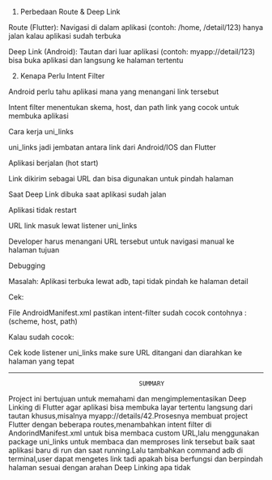 1. Perbedaan Route & Deep Link

Route (Flutter): Navigasi di dalam aplikasi (contoh: /home, /detail/123) hanya jalan kalau aplikasi sudah terbuka

Deep Link (Android): Tautan dari luar aplikasi (contoh: myapp://detail/123) bisa buka aplikasi dan langsung ke halaman tertentu

2. Kenapa Perlu Intent Filter

Android perlu tahu aplikasi mana yang menangani link tersebut

Intent filter menentukan skema, host, dan path link yang cocok untuk membuka aplikasi

Cara kerja uni_links

uni_links jadi jembatan antara link dari Android/IOS dan Flutter

Aplikasi berjalan (hot start)

Link dikirim sebagai URL dan bisa digunakan untuk pindah halaman

Saat Deep Link dibuka saat aplikasi sudah jalan

Aplikasi tidak restart

URL link masuk lewat listener uni_links

Developer harus menangani URL tersebut untuk navigasi manual ke halaman tujuan

Debugging

Masalah: Aplikasi terbuka lewat adb, tapi tidak pindah ke halaman detail

Cek:

File AndroidManifest.xml pastikan intent-filter sudah cocok contohnya : (scheme, host, path)

Kalau sudah cocok:

Cek kode listener uni_links make sure URL ditangani dan diarahkan ke halaman yang tepat


---------------------------------------------------------------------------------------------


                                        SUMMARY

Project ini bertujuan untuk memahami dan mengimplementasikan Deep Linking di Flutter agar aplikasi bisa membuka layar tertentu langsung dari tautan khusus,misalnya myapp://details/42.Prosesnya membuat project Flutter dengan beberapa routes,menambahkan intent filter di AndorindManifest.xml untuk bisa membaca custom URL,lalu menggunakan package uni_links untuk membaca dan memproses link tersebut baik saat aplikasi baru di run dan saat running.Lalu tambahkan command adb di terminal,user dapat mengetes link tadi apakah bisa berfungsi dan berpindah halaman sesuai dengan arahan Deep Linking apa tidak
